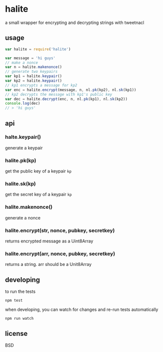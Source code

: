 # halite

a small wrapper for encrypting and decrypting strings with tweetnacl

## usage 

```javascript
var halite = require('halite')

var message = 'hi guys'
// make a nonce
var n = halite.makenonce()
// generate two keypairs
var kp1 = halite.keypair()
var kp2 = halite.keypair()
// kp1 encrypts a message for kp2
var enc = halite.encrypt(message, n, nl.pk(kp2), nl.sk(kp1))
// kp2 decrypts the message with kp1's public key
var dec = halite.decrypt(enc, n, nl.pk(kp1), nl.sk(kp2))
console.log(dec)
// > 'hi guys'
```

## api

### halte.keypair()

generate a keypair

### halite.pk(kp)

get the public key of a keypair `kp`

### halite.sk(kp)

get the secret key of a keypair `kp`

### halite.makenonce()

generate a nonce

### halite.encrypt(str, nonce, pubkey, secretkey)

returns encrypted message as a Uint8Array

### halite.encrypt(arr, nonce, pubkey, secretkey)

returns a string. arr should be a Unit8Array

## developing

to run the tests

    npm test

when developing, you can watch for changes and re-run tests automatically

    npm run watch

## license

BSD
